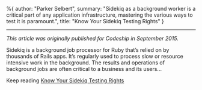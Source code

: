 %{
  author: "Parker Selbert",
  summary: "Sidekiq as a background worker is a critical part of any application infrastructure, mastering the various ways to test it is paramount.",
  title: "Know Your Sidekiq Testing Rights"
}

---

*This article was originally published for Codeship in September 2015.*

Sidekiq is a background job processor for Ruby that’s relied on by thousands of
Rails apps. It’s regularly used to process slow or resource intensive work in
the background. The results and operations of background jobs are often critical
to a business and its users...

Keep reading [Know Your Sidekiq Testing Rights][post]

[post]: http://blog.codeship.com/know-your-sidekiq-testing-rights/
